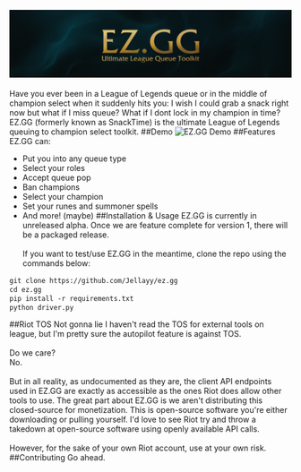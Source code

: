 ![EZ.GG Banner](img/readme-banner.png)
<br><br>
Have you ever been in a League of Legends queue or in the middle of champion select when it suddenly hits you: I wish I could grab a snack right now but what if I miss queue? What if I dont lock in my champion in time? EZ.GG (formerly known as SnackTime) is the ultimate League of Legends queuing to champion select toolkit.
##Demo
![EZ.GG Demo](img/Animation.gif)
##Features
EZ.GG can:
 - Put you into any queue type
 - Select your roles
 - Accept queue pop
 - Ban champions
 - Select your champion
 - Set your runes and summoner spells
 - And more! (maybe)
##Installation & Usage
 EZ.GG is currently in unreleased alpha. Once we are feature complete for version 1, there will be a packaged release.
 <br><br>
 If you want to test/use EZ.GG in the meantime, clone the repo using the commands below:
 ```
git clone https://github.com/Jellayy/ez.gg
cd ez.gg
pip install -r requirements.txt
python driver.py
 ```
##Riot TOS
Not gonna lie I haven't read the TOS for external tools on league, but I'm pretty sure the autopilot feature is against TOS.
<br><br>
Do we care?
<br>
No.
<br><br>
But in all reality, as undocumented as they are, the client API endpoints used in EZ.GG are exactly as accessible as the ones Riot does allow other tools to use. The great part about EZ.GG is we aren't distributing this closed-source for monetization. This is open-source software you're either downloading or pulling yourself. I'd love to see Riot try and throw a takedown at open-source software using openly available API calls.
<br><br>
However, for the sake of your own Riot account, use at your own risk.
##Contributing
Go ahead.